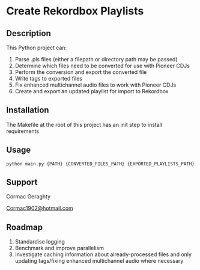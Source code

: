 # Create Rekordbox Playlists

## Description

This Python project can:
1. Parse .pls files (either a filepath or directory path may be passed)
1. Determine which files need to be converted for use with Pioneer CDJs
1. Perform the conversion and export the converted file
1. Write tags to exported files
1. Fix enhanced multichannel audio files to work with Pioneer CDJs
1. Create and export an updated playlist for import to Rekordbox

## Installation

The Makefile at the root of this project has an init step to install requirements

## Usage

`python main.py {PATH} {CONVERTED_FILES_PATH} {EXPORTED_PLAYLISTS_PATH}`

## Support

Cormac Geraghty

[Cormac1902@hotmail.com](mailto:Cormac1902@hotmail.com)

## Roadmap

1. Standardise logging
1. Benchmark and improve parallelism
1. Investigate caching information about already-processed files and only updating tags/fixing enhanced multichannel audio where necessary
